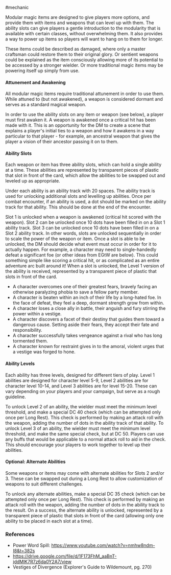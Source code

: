  #mechanic 

Modular magic items are designed to give players more options, and provide them with items and weapons that can level up with them. The ability slots can give players a gentle introduction to the modularity that is available with certain classes, without overwhelming them. It also provides a way to power up items so players will want to hang on to them for longer.

These items could be described as damaged, where only a master craftsman could restore them to their original glory. Or sentient weapons could be explained as the item consciously allowing more of its potential to be accessed by a stronger wielder. Or more traditional magic items may be powering itself up simply from use.

#### Attunement and Awakening

All modular magic items require traditional attunement in order to use them. While attuned to (but not awakened), a weapon is considered dormant and serves as a standard magical weapon.

In order to use the ability slots on any item or weapon (see below), a player must first awaken it. A weapon is awakened once a critical hit has been made with it. This is an opportunity for the DM to create a scene that explains a player's initial ties to a weapon and how it awakens in a way particular to that player - for example, an ancestral weapon that gives the player a vision of their ancestor passing it on to them.

#### Ability Slots

Each weapon or item has three ability slots, which can hold a single ability at a time. These abilities are represented by transparent pieces of plastic that slot in front of the card, which allow the abilities to be swapped out and leveled up as appropriate.

Under each ability is an ability track with 20 spaces. The ability track is used for unlocking additional slots and levelling up abilities. Once per combat encounter, if an ability is used, a dot should be marked on the ability track for that ability. This should be done at the end of the encounter.

Slot 1 is unlocked when a weapon is awakened (critical hit scored with the weapon). Slot 2 can be unlocked once 10 dots have been filled in on a Slot 1 ability track. Slot 3 can be unlocked once 10 dots have been filled in on a Slot 2 ability track. In other words, slots are unlocked sequentially in order to scale the power of the weapon or item. Once a slot is able to be unlocked, the DM should decide what event must occur in order for it to actually happen. For example, a character may need to single-handedly defeat a significant foe (or other ideas from EGtW are below). This could something simple like scoring a critical hit, or as complicated as an entire adventure arc built around it! When a slot is unlocked, the Level 1 version of the ability is received, represented by a transparent piece of plastic that slots in front of the card.
- A character overcomes one of their greatest fears, bravely facing an otherwise paralyzing phobia to save a fellow party member.
- A character is beaten within an inch of their life by a long-hated foe. In the face of defeat, they feel a deep, dormant strength grow from within.
- A character loses a close ally in battle, their anguish and fury stirring the power within a vestige.
- A character discovers a facet of their destiny that guides them toward a dangerous cause. Setting aside their fears, they accept their fate and responsibility.
- A character successfully takes vengeance against a rival who has long tormented them.
- A character known for restraint gives in to the amoral, violent urges that a vestige was forged to hone.

#### Ability Levels

Each ability has three levels, designed for different tiers of play. Level 1 abilities are designed for character level 5-9, Level 2 abilities are for character level 10-14, and Level 3 abilities are for level 15-20. These can vary depending on your players and your campaign, but serve as a rough guideline.

To unlock Level 2 of an ability, the wielder must meet the minimum level threshold, and make a special DC 40 check (which can be attempted only once per Long Rest). This check is performed by making an attack roll with the weapon, adding the number of dots in the ability track of that ability. To unlock Level 3 of an ability, the wielder must meet the minimum level threshold, and make the same special check, but at DC 50. Players can use any buffs that would be applicable to a normal attack roll to aid in the check. This should encourage your players to work together to level up their abilities.

#### Optional: Alternate Abilities

Some weapons or items may come with alternate abilities for Slots 2 and/or 3. These can be swapped out during a Long Rest to allow customization of weapons to suit different challenges.

To unlock any alternate abilities, make a special DC 35 check (which can be attempted only once per Long Rest). This check is performed by making an attack roll with the weapon, adding the number of dots in the ability track to the result. On a success, the alternate ability is unlocked, represented by a transparent piece of plastic that slots in front of the card (allowing only one ability to be placed in each slot at a time).

### References

* Power Word Spill: https://www.youtube.com/watch?v=nmhw8ndm-I8&t=382s
* https://drive.google.com/file/d/1F173FhM_aaBnT-jddMlK7R7z6da0Y2A7/view
* Vestiges of Divergence (Explorer's Guide to Wildemount, pg. 270)
